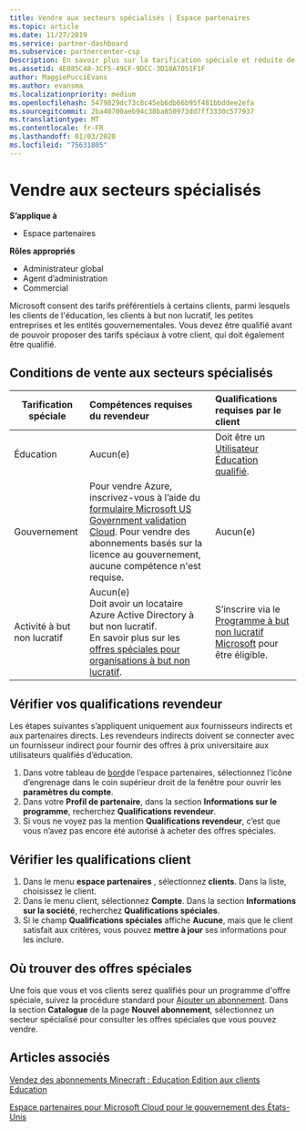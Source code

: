 ```yaml
---
title: Vendre aux secteurs spécialisés | Espace partenaires
ms.topic: article
ms.date: 11/27/2019
ms.service: partner-dashboard
ms.subservice: partnercenter-csp
Description: En savoir plus sur la tarification spéciale et réduite de Microsoft pour certains groupes de clients, y compris les clients de formation, les clients sans but lucratif et les administrations.
ms.assetid: 4E085C48-3CF5-49CF-9DCC-3D18A7051F1F
author: MaggiePucciEvans
ms.author: evansma
ms.localizationpriority: medium
ms.openlocfilehash: 5479829dc73c8c45eb6db66b95f481bbddee2efa
ms.sourcegitcommit: 2ba40700aeb94c38ba850973dd7ff3330c577937
ms.translationtype: MT
ms.contentlocale: fr-FR
ms.lasthandoff: 01/03/2020
ms.locfileid: "75631805"
---
```

# <a name="sell-to-specialized-industries"></a>Vendre aux secteurs spécialisés

**S’applique à**

- Espace partenaires

**Rôles appropriés**

- Administrateur global
- Agent d’administration
- Commercial

Microsoft consent des tarifs préférentiels à certains clients, parmi lesquels les clients de l'éducation, les clients à but non lucratif, les petites entreprises et les entités gouvernementales. Vous devez être qualifié avant de pouvoir proposer des tarifs spéciaux à votre client, qui doit également être qualifié. 

## <a name="requirements-to-sell-to-specialized-industries"></a>Conditions de vente aux secteurs spécialisés

|**Tarification spéciale**   |**Compétences requises du revendeur**   |**Qualifications requises par le client**   |
|----------------------------|:---------------------------------|:------------------------------------------|
|Éducation   |Aucun(e)   | Doit être un [Utilisateur Éducation qualifié](https://www.microsoftvolumelicensing.com/DocumentSearch.aspx?Mode=3&DocumentTypeId=7).   |
|Gouvernement   |Pour vendre Azure, inscrivez-vous à l’aide du [formulaire Microsoft US Government validation Cloud](https://azuregov.microsoft.com/csp). Pour vendre des abonnements basés sur la licence au gouvernement, aucune compétence n'est requise.|   Aucun(e)|
|Activité à but non lucratif  |Aucun(e)<br>Doit avoir un locataire Azure Active Directory à but non lucratif.<br>En savoir plus sur les [offres spéciales pour organisations à but non lucratif](https://assetsprod.microsoft.com/mpn/nonprofit-skus-in-csp-faq.pdf).   |S’inscrire via le [Programme à but non lucratif Microsoft](https://nonprofit.microsoft.com/#/register) pour être éligible.   |


## <a name="check-your-reseller-qualifications"></a>Vérifier vos qualifications revendeur

Les étapes suivantes s’appliquent uniquement aux fournisseurs indirects et aux partenaires directs. Les revendeurs indirects doivent se connecter avec un fournisseur indirect pour fournir des offres à prix universitaire aux utilisateurs qualifiés d’éducation. 

1.  Dans votre tableau de [bord](https://partner.microsoft.com/dashboard)de l’espace partenaires, sélectionnez l’icône d’engrenage dans le coin supérieur droit de la fenêtre pour ouvrir les **paramètres du compte**.
2.  Dans votre **Profil de partenaire**, dans la section **Informations sur le programme**, recherchez **Qualifications revendeur**.
3.  Si vous ne voyez pas la mention **Qualifications revendeur**, c’est que vous n’avez pas encore été autorisé à acheter des offres spéciales.

## <a name="check-the-customer-qualifications"></a>Vérifier les qualifications client

1.  Dans le menu **espace partenaires** , sélectionnez **clients**. Dans la liste, choisissez le client.
2.  Dans le menu client, sélectionnez **Compte**. Dans la section **Informations sur la société**, recherchez **Qualifications spéciales**.
3.  Si le champ **Qualifications spéciales** affiche **Aucune**, mais que le client satisfait aux critères, vous pouvez **mettre à jour** ses informations pour les inclure.

## <a name="where-to-find-special-offers"></a>Où trouver des offres spéciales

Une fois que vous et vos clients serez qualifiés pour un programme d'offre spéciale, suivez la procédure standard pour [Ajouter un abonnement](create-a-new-subscription.md). Dans la section **Catalogue** de la page **Nouvel abonnement**, sélectionnez un secteur spécialisé pour consulter les offres spéciales que vous pouvez vendre.

## <a name="see-also"></a>Articles associés

[Vendez des abonnements Minecraft : Education Edition aux clients Education](minecraft-subscriptions.md)

[Espace partenaires pour Microsoft Cloud pour le gouvernement des États-Unis](partner-center-for-microsoft-us-govt-cloud.md)


 

 

 



